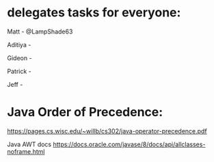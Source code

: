 # delegates tasks for everyone:
Matt - @LampShade63 

Aditiya - 

Gideon - 

Patrick - 

Jeff - 

# Java Order of Precedence:
https://pages.cs.wisc.edu/~willb/cs302/java-operator-precedence.pdf


Java AWT docs
https://docs.oracle.com/javase/8/docs/api/allclasses-noframe.html

